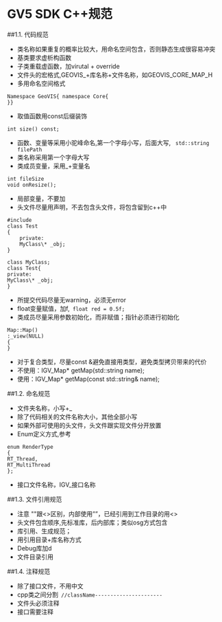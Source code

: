 
# GV5 SDK C++规范

##1.1. 代码规范
* 类名称如果重复的概率比较大，用命名空间包含，否则静态生成很容易冲突
* 基类要求虚析构函数
* 子类重载虚函数，加virutal + override
* 文件头的宏格式,GEOVIS_+库名称+文件名称，如GEOVIS_CORE_MAP_H
* 多用命名空间格式
``` 
Namespace GeoVIS{ namespace Core{
}} 
```
* 取值函数用const后缀装饰
 ``` 
int size() const;
``` 
* 函数、变量等采用小驼峰命名,第一个字母小写，后面大写,
```  std::string filePath ``` 
* 类名称采用第一个字母大写
* 类成员变量，采用_+变量名
``` 
int fileSize
void onResize();
``` 
* 局部变量，不要加
* 头文件尽量用声明，不去包含头文件，将包含留到c++中
```
#include 
class Test
{
    private:
    MyClass\* _obj;
}
``` 
``` 
class MyClass;
class Test{
private:
MyClass\* _obj;
}
``` 
* 所提交代码尽量无warning，必须无error
* float变量赋值，加f,``` float red = 0.5f;``` 
* 类成员尽量采用参数初始化，而非赋值；指针必须进行初始化
``` 
Map::Map()
:_view(NULL)
{
}
``` 
* 对于复合类型，尽量const &避免直接用类型，避免类型拷贝带来的代价
* 不使用：IGV_Map* getMap(std::string name);
* 使用：IGV_Map* getMap(const std::string& name);

##1.2. 命名规范
* 文件夹名称，小写+_
* 除了代码相关的文件名称大小，其他全部小写
* 如果外部可使用的头文件，头文件跟实现文件分开放置
* Enum定义方式,参考
``` 
enum RenderType
{
RT_Thread,
RT_MultiThread
};
``` 
* 接口文件名称，IGV_接口名称

##1.3. 文件引用规范
* 注意 ""跟<>区别，内部使用””，已经引用到工作目录的用<>
* 头文件包含顺序,先标准库，后内部库；类似osg方式包含
* 库引用、生成规范；
* 用引用目录+库名称方式
* Debug库加d
* 文件目录引用

##1.4. 注释规范
* 除了接口文件，不用中文
* cpp类之间分割``` //className----------------------``` 
* 文件头必须注释
* 接口需要注释
